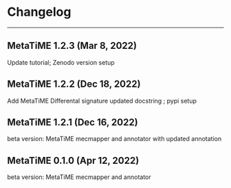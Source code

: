 # Changelog
*********************************
## MetaTiME 1.2.3 (Mar 8, 2022)
Update tutorial; Zenodo version setup
## MetaTiME 1.2.2 (Dec 18, 2022)
Add MetaTiME Differental signature updated docstring ; pypi setup
## MetaTiME 1.2.1 (Dec 16, 2022)
beta version: MetaTiME mecmapper and annotator with updated annotation
## MetaTiME 0.1.0 (Apr 12, 2022)
beta version: MetaTiME mecmapper and annotator

